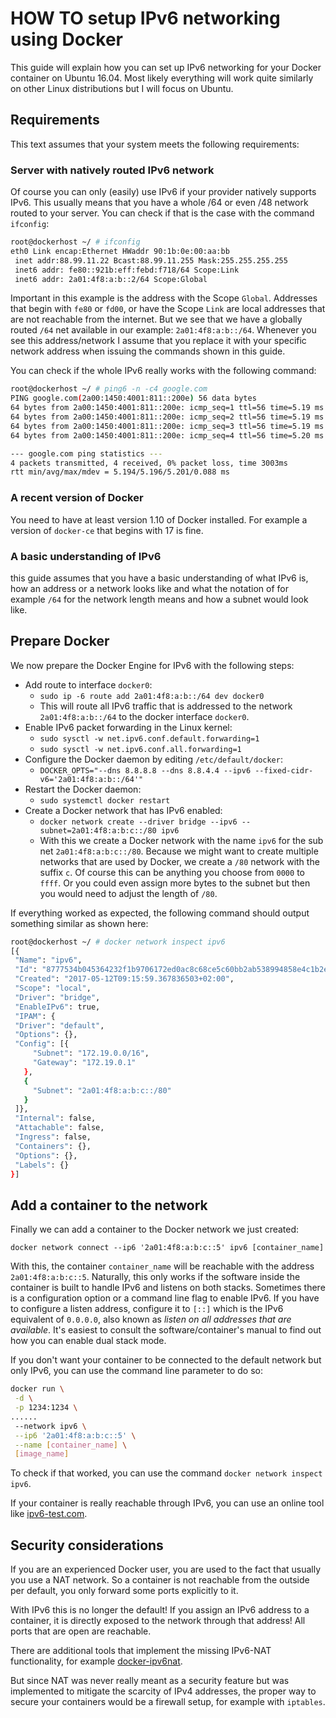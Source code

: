 # HOW TO setup IPv6 networking using Docker

This guide will explain how you can set up IPv6 networking for your Docker container on Ubuntu 16.04.
Most likely everything will work quite similarly on other Linux distributions but I will focus on Ubuntu.

## Requirements

This text assumes that your system meets the following requirements:

### Server with natively routed IPv6 network
Of course you can only (easily) use IPv6 if your provider natively supports IPv6. This usually means that you have a whole /64 or even
/48 network routed to your server. You can check if that is the case with the command `ifconfig`:
```bash
root@dockerhost ~/ # ifconfig
eth0 Link encap:Ethernet HWaddr 90:1b:0e:00:aa:bb 
 inet addr:88.99.11.22 Bcast:88.99.11.255 Mask:255.255.255.255
 inet6 addr: fe80::921b:eff:febd:f718/64 Scope:Link
 inet6 addr: 2a01:4f8:a:b::2/64 Scope:Global
```
Important in this example is the address with the Scope `Global`. Addresses that begin with `fe80` or `fd00`, or have the Scope `Link`
are local addresses that are not reachable from the internet. But we see that we have a globally routed `/64` net available in our example:
`2a01:4f8:a:b::/64`. Whenever you see this address/network I assume that you replace it with your specific network address when issuing
the commands shown in this guide.

You can check if the whole IPv6 really works with the following command:
```bash
root@dockerhost ~/ # ping6 -n -c4 google.com
PING google.com(2a00:1450:4001:811::200e) 56 data bytes
64 bytes from 2a00:1450:4001:811::200e: icmp_seq=1 ttl=56 time=5.19 ms
64 bytes from 2a00:1450:4001:811::200e: icmp_seq=2 ttl=56 time=5.19 ms
64 bytes from 2a00:1450:4001:811::200e: icmp_seq=3 ttl=56 time=5.19 ms
64 bytes from 2a00:1450:4001:811::200e: icmp_seq=4 ttl=56 time=5.20 ms

--- google.com ping statistics ---
4 packets transmitted, 4 received, 0% packet loss, time 3003ms
rtt min/avg/max/mdev = 5.194/5.196/5.201/0.088 ms
```

### A recent version of Docker

You need to have at least version 1.10 of Docker installed. For example a version of `docker-ce` that begins with 17 is fine.

### A basic understanding of IPv6

this guide assumes that you have a basic understanding of what IPv6 is, how an address or a network looks like and what the notation
of for example `/64` for the network length means and how a subnet would look like.

## Prepare Docker

We now prepare the Docker Engine for IPv6 with the following steps:

* Add route to interface `docker0`:
  * `sudo ip -6 route add 2a01:4f8:a:b::/64 dev docker0` 
  * This will route all IPv6 traffic that is addressed to the network `2a01:4f8:a:b::/64` to the docker interface `docker0`.
* Enable IPv6 packet forwarding in the Linux kernel:
  * `sudo sysctl -w net.ipv6.conf.default.forwarding=1`
  * `sudo sysctl -w net.ipv6.conf.all.forwarding=1`
* Configure the Docker daemon by editing `/etc/default/docker`:
  * `DOCKER_OPTS="--dns 8.8.8.8 --dns 8.8.4.4 --ipv6 --fixed-cidr-v6='2a01:4f8:a:b::/64'"`
* Restart the Docker daemon:
  * `sudo systemctl docker restart`
* Create a Docker network that has IPv6 enabled:
  * `docker network create --driver bridge --ipv6 --subnet=2a01:4f8:a:b:c::/80 ipv6`
  * With this we create a Docker network with the name `ipv6` for the sub net `2a01:4f8:a:b:c::/80`. Because we might want to create multiple
  networks that are used by Docker, we create a `/80` network with the suffix `c`. Of course this can be anything you choose from
  `0000` to `ffff`. Or you could even assign more bytes to the subnet but then you would need to adjust the length of `/80`.

If everything worked as expected, the following command should output something similar as shown here:

```bash
root@dockerhost ~/ # docker network inspect ipv6
[{
 "Name": "ipv6",
 "Id": "8777534b045364232f1b9706172ed0ac8c68ce5c60bb2ab538994858e4c1b2e4",
 "Created": "2017-05-12T09:15:59.367836503+02:00",
 "Scope": "local",
 "Driver": "bridge",
 "EnableIPv6": true,
 "IPAM": {
 "Driver": "default",
 "Options": {},
 "Config": [{
     "Subnet": "172.19.0.0/16",
     "Gateway": "172.19.0.1"
   },
   {
     "Subnet": "2a01:4f8:a:b:c::/80"
   }
 ]},
 "Internal": false,
 "Attachable": false,
 "Ingress": false,
 "Containers": {},
 "Options": {},
 "Labels": {}
}]
```

## Add a container to the network

Finally we can add a container to the Docker network we just created:

`docker network connect --ip6 '2a01:4f8:a:b:c::5' ipv6 [container_name]`

With this, the container `container_name` will be reachable with the address `2a01:4f8:a:b:c::5`. 
Naturally, this only works if the software inside the container is built to handle IPv6 and listens on both stacks. 
Sometimes there is a configuration option or a command line flag to enable IPv6.
If you have to configure a listen address, configure it to `[::]` which is the IPv6 equivalent of `0.0.0.0`, also known as
*listen on all addresses that are available*.
It's easiest to consult the software/container's manual to find out how you can enable dual stack mode.

If you don't want your container to be connected to the default network but only IPv6, you can use the command line parameter to do so:

```bash
docker run \
 -d \
 -p 1234:1234 \
......
 --network ipv6 \
 --ip6 '2a01:4f8:a:b:c::5' \
 --name [container_name] \
 [image_name]
```

To check if that worked, you can use the command `docker network inspect ipv6`.

If your container is really reachable through IPv6, you can use an online tool like [ipv6-test.com](http://ipv6-test.com/validate.php).

## Security considerations

If you are an experienced Docker user, you are used to the fact that usually you use a NAT network. So a container is not reachable from
the outside per default, you only forward some ports explicitly to it.

With IPv6 this is no longer the default! If you assign an IPv6 address to a container, it is directly exposed to the network through that
address! All ports that are open are reachable.

There are additional tools that implement the missing IPv6-NAT functionality, for example
[docker-ipv6nat](https://github.com/robbertkl/docker-ipv6nat).

But since NAT was never really meant as a security feature but was implemented to mitigate the scarcity of IPv4 addresses, the proper way
to secure your containers would be a firewall setup, for example with `iptables`.
